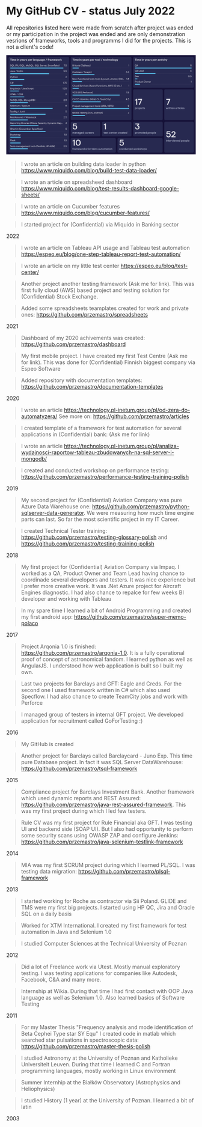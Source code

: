 # My GitHub CV - status July 2022

All repositories listed here were made from scratch after project was ended or my participation in the project was ended and are only demonstration vesrions of frameworks, tools and programms I did for the projects. This is not a client's code! 


![Dashboard](https://github.com/przemastro/cv/blob/master/career_072022.png)

> I wrote an article on building data loader in python https://www.miquido.com/blog/build-test-data-loader/

> I wrote an article on spreadsheed dashboard https://www.miquido.com/blog/test-results-dashboard-google-sheets/

> I wrote an article on Cucumber features https://www.miquido.com/blog/cucumber-features/

> I started project for (Confidential) via Miquido in Banking sector

2022

> I wrote an article on Tableau API usage and Tableau test automation https://espeo.eu/blog/one-step-tableau-report-test-automation/

> I wrote an article on my little test center https://espeo.eu/blog/test-center/

> Another project another testing framework (Ask me for link). This was first fully cloud (AWS) based project and testing solution for (Confidential) Stock Exchange.

> Added some spreadsheets teamplates created for work and private ones: https://github.com/przemastro/spreadsheets

2021

> Dashboard of my 2020 achivements was created: https://github.com/przemastro/dashboard

> My first mobile project. I have created my first Test Centre (Ask me for link). This was done for (Confidential) Finnish biggest company via Espeo Software

> Added repository with documentation templates: https://github.com/przemastro/documentation-templates

2020

> I wrote an article https://technology.pl-inetum.group/pl/od-zera-do-automatyzera/
See more on: https://github.com/przemastro/articles

> I created template of a framework for test automation for several applications in (Confidential) bank: (Ask me for link)

> I wrote an article https://technology.pl-inetum.group/pl/analiza-wydajnosci-raportow-tableau-zbudowanych-na-sql-server-i-mongodb/

> I created and conducted workshop on performance testing: https://github.com/przemastro/performance-testing-training-polish


2019

> My second project for (Confidential) Aviation Company was pure Azure Data Warehouse one:
https://github.com/przemastro/python-sqlserver-data-generator. We were measuring how much time engine parts can last. So far the most scientific project in my IT Career. 

> I created Technical Tester training: 
https://github.com/przemastro/testing-glossary-polish and
https://github.com/przemastro/testing-training-polish

2018

> My first project for (Confidential) Aviation Company via Impaq. I worked as a QA, Product Owner and Team Lead having chance to coordinade several developers and testers. It was nice experience but I prefer more creative work. It was .Net Azure project for Aircraft Engines diagnostic. I had also chance to repalce for few weeks BI developer and working with Tableau

> In my spare time I learned a bit of Android Programming and created my first android app:
https://github.com/przemastro/super-memo-polaco

2017
 
> Project Arqonia 1.0 is finished: https://github.com/przemastro/arqonia-1.0.
It is a fully operational proof of concept of astronomical fandom.
I learned python as well as AngularJS. I understood how web application is built so I built my own.
 
> Last two projects for Barclays and GFT: Eagle and Creds. For the second one I used framework written in C# which also used Specflow. I had also chance to create TeamCity jobs and work with Perforce

> I managed group of testers in internal GFT project. We developed application for recruitment called GoForTesting :)

2016

> My GitHub is created

> Another project for Barclays called Barclaycard - Juno Exp. This time pure Database project. In fact it was SQL Server DataWarehouse: https://github.com/przemastro/tsql-framework

2015

> Compliance project for Barclays Investment Bank. Another framework which used dynamic reports and REST Assured: https://github.com/przemastro/java-rest-assured-framework.
This was my first project during which I led few testers. 

> Rule CV was my first project for Rule Financial aka GFT. I was testing UI and backend side (SOAP UI). But I also had opportunity to perform some security scans using OWASP ZAP and configure Jenkins:
https://github.com/przemastro/java-selenium-testlink-framework

2014

> MIA was my first SCRUM project during which I learned PL/SQL. I was testing data migration: 
https://github.com/przemastro/plsql-framework

2013

> I started working for Roche as contractor via Sii Poland. GLIDE and TMS were my first big projects. I started using HP QC, Jira and Oracle SQL on a daily basis  

> Worked for XTM International. I created my first framework for test automation in Java and Selenium 1.0

> I studied Computer Sciences at the Technical University of Poznan

2012

> Did a lot of Freelance work via Utest. Mostly manual exploratory testing. I was testing applications for companies like Autodesk, Facebook, C&A and many more.

> Internship at Wikia. During that time I had first contact with OOP Java language as well as Selenium 1.0. Also learned basics of Software Testing 

2011
> For my Master Thesis "Frequency analysis and mode identification of Beta Cephei Type star SY Equ" I created code in matlab which searched star pulsations in spectroscopic data: https://github.com/przemastro/master-thesis-polish 

> I studied Astronomy at the University of Poznan and Katholieke Universiteit Leuven. During that time I learned C and Fortran programming languages, mostly working in Linux environment

> Summer Internhip at the Białków Observatory (Astrophysics and Heliophysics)

> I studied History (1 year) at the University of Poznan. I learned a bit of latin

2003

